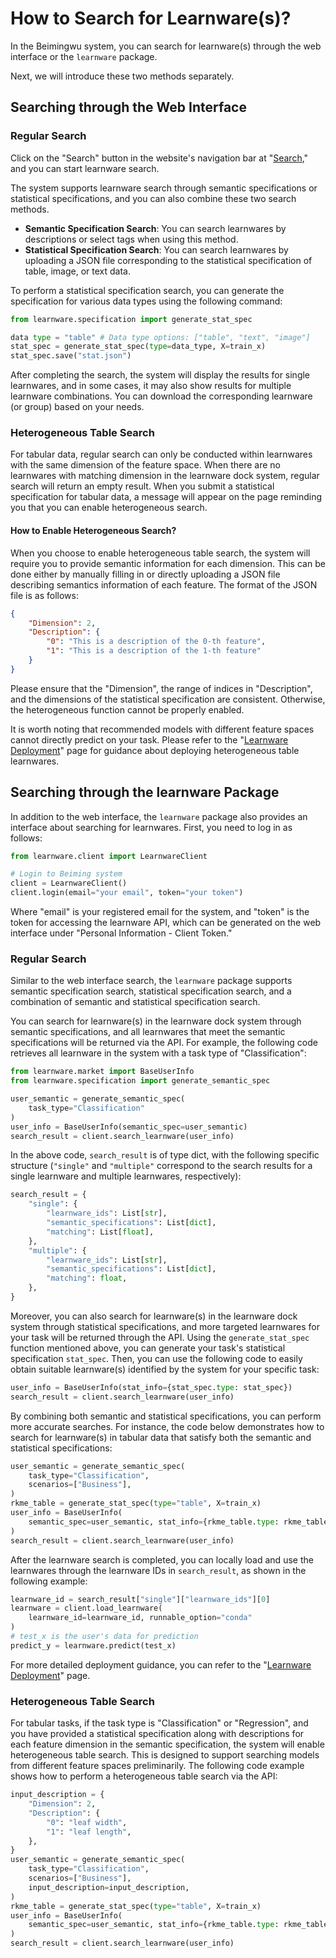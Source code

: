 # How to Search for Learnware(s)?

In the Beimingwu system, you can search for learnware(s) through the web interface or the `learnware` package.

Next, we will introduce these two methods separately.

## Searching through the Web Interface

### Regular Search

Click on the "Search" button in the website's navigation bar at "[Search](https://www.bmwu.cloud/#/search)," and you can start learnware search.

The system supports learnware search through semantic specifications or statistical specifications, and you can also combine these two search methods.

- **Semantic Specification Search**: You can search learnwares by descriptions or select tags when using this method.
- **Statistical Specification Search**: You can search learnwares by uploading a JSON file corresponding to the statistical specification of table, image, or text data.

To perform a statistical specification search, you can generate the specification for various data types using the following command:

```python
from learnware.specification import generate_stat_spec

data type = "table" # Data type options: ["table", "text", "image"]
stat_spec = generate_stat_spec(type=data_type, X=train_x)
stat_spec.save("stat.json")
```

After completing the search, the system will display the results for single learnwares, and in some cases, it may also show results for multiple learnware combinations. You can download the corresponding learnware (or group) based on your needs.

### Heterogeneous Table Search

For tabular data, regular search can only be conducted within learnwares with the same dimension of the feature space. When there are no learnwares with matching dimension in the learnware dock system, regular search will return an empty result. When you submit a statistical specification for tabular data, a message will appear on the page reminding you that you can enable heterogeneous search.

#### How to Enable Heterogeneous Search?

When you choose to enable heterogeneous table search, the system will require you to provide semantic information for each dimension. This can be done either by manually filling in or directly uploading a JSON file describing semantics information of each feature. The format of the JSON file is as follows:

```json
{
    "Dimension": 2,
    "Description": {
        "0": "This is a description of the 0-th feature", 
        "1": "This is a description of the 1-th feature"
    }
}
```

Please ensure that the "Dimension", the range of indices in "Description", and the dimensions of the statistical specification are consistent. Otherwise, the heterogeneous function cannot be properly enabled. 

It is worth noting that recommended models with different feature spaces cannot directly predict on your task. Please refer to the "[Learnware Deployment](/en/user-guide/learnware-deploy)" page for guidance about deploying heterogeneous table learnwares.

## Searching through the learnware Package

In addition to the web interface, the `learnware` package also provides an interface about searching for learnwares. First, you need to log in as follows:

```python
from learnware.client import LearnwareClient

# Login to Beiming system
client = LearnwareClient()
client.login(email="your email", token="your token")
```

Where "email" is your registered email for the system, and "token" is the token for accessing the learnware API, which can be generated on the web interface under "Personal Information - Client Token."

### Regular Search

Similar to the web interface search, the `learnware` package supports semantic specification search, statistical specification search, and a combination of semantic and statistical specification search.

You can search for learnware(s) in the learnware dock system through semantic specifications, and all learnwares that meet the semantic specifications will be returned via the API. For example, the following code retrieves all learnware in the system with a task type of "Classification":

```python
from learnware.market import BaseUserInfo
from learnware.specification import generate_semantic_spec

user_semantic = generate_semantic_spec(
    task_type="Classification"
)
user_info = BaseUserInfo(semantic_spec=user_semantic)
search_result = client.search_learnware(user_info)
```

In the above code, `search_result` is of type dict, with the following specific structure (`"single"` and `"multiple"` correspond to the search results for a single learnware and multiple learnwares, respectively):
```python
search_result = {
    "single": {
        "learnware_ids": List[str],
        "semantic_specifications": List[dict],
        "matching": List[float],
    },
    "multiple": {
        "learnware_ids": List[str],
        "semantic_specifications": List[dict],
        "matching": float,
    },
}
```

Moreover, you can also search for learnware(s) in the learnware dock system through statistical specifications, and more targeted learnwares for your task will be returned through the API. Using the `generate_stat_spec` function mentioned above, you can generate your task's statistical specification `stat_spec`. Then, you can use the following code to easily obtain suitable learnware(s) identified by the system for your specific task:

```python
user_info = BaseUserInfo(stat_info={stat_spec.type: stat_spec})
search_result = client.search_learnware(user_info)
```

By combining both semantic and statistical specifications, you can perform more accurate searches. For instance, the code below demonstrates how to search for learnware(s) in tabular data that satisfy both the semantic and statistical specifications:

```python
user_semantic = generate_semantic_spec(
    task_type="Classification",
    scenarios=["Business"],
)
rkme_table = generate_stat_spec(type="table", X=train_x)
user_info = BaseUserInfo(
    semantic_spec=user_semantic, stat_info={rkme_table.type: rkme_table}
)
search_result = client.search_learnware(user_info)
```

After the learnware search is completed, you can locally load and use the learnwares through the learnware IDs in `search_result`, as shown in the following example:

```python
learnware_id = search_result["single"]["learnware_ids"][0]
learnware = client.load_learnware(
    learnware_id=learnware_id, runnable_option="conda"
)
# test_x is the user's data for prediction
predict_y = learnware.predict(test_x)
```

For more detailed deployment guidance, you can refer to the "[Learnware Deployment](/en/user-guide/learnware-deploy)" page.

### Heterogeneous Table Search

For tabular tasks, if the task type is "Classification" or "Regression", and you have provided a statistical specification along with descriptions for each feature dimension in the semantic specification, the system will enable heterogeneous table search. This is designed to support searching models from different feature spaces preliminarily. The following code example shows how to perform a heterogeneous table search via the API:

```python
input_description = {
    "Dimension": 2,
    "Description": {
        "0": "leaf width",
        "1": "leaf length",
    },
}
user_semantic = generate_semantic_spec(
    task_type="Classification",
    scenarios=["Business"],
    input_description=input_description,
)
rkme_table = generate_stat_spec(type="table", X=train_x)
user_info = BaseUserInfo(
    semantic_spec=user_semantic, stat_info={rkme_table.type: rkme_table}
)
search_result = client.search_learnware(user_info)
```